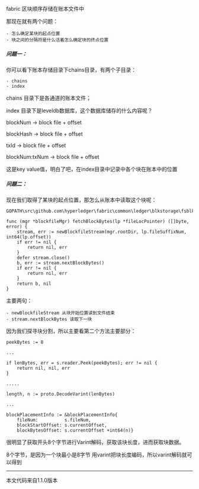fabric 区块顺序存储在账本文件中

那现在就有两个问题：

```
- 怎么确定某块的起点位置
- 块之间的分隔符是什么活着怎么确定块的终点位置
```

##### 问题一：

你可以看下账本存储目录下chains目录，有两个子目录：

```
- chains  
- index
```
chains 目录下是各通道的账本文件；

index  目录下是leveldb数据库，这个数据库储存的什么内容呢？


blockNum       -> block file + offset

blockHash      -> block file + offset

txId           -> block file + offset

blockNum:txNum -> block file + offset

这是key value值，明白了吧，在index目录中记录中各个块在账本中的位置

##### 问题二：

现在我们取得了某块的起点位置，那怎么从账本中读取这个块呢：


```
GOPATH\src\github.com\hyperledger\fabric\common\ledger\blkstorage\fsblkstorage\blockfile_mgr.go

```

```
func (mgr *blockfileMgr) fetchBlockBytes(lp *fileLocPointer) ([]byte, error) {
	stream, err := newBlockfileStream(mgr.rootDir, lp.fileSuffixNum, int64(lp.offset))
	if err != nil {
		return nil, err
	}
	defer stream.close()
	b, err := stream.nextBlockBytes()
	if err != nil {
		return nil, err
	}
	return b, nil
}
```
主要两句：


```
- newBlockfileStream 从块开始位置读到文件结束
- stream.nextBlockBytes 读取下一块
```
因为我们探寻块分割，所以主要看第二个方法主要部分：


```
peekBytes := 8

...

if lenBytes, err = s.reader.Peek(peekBytes); err != nil {
	return nil, nil, err
}

.....

length, n := proto.DecodeVarint(lenBytes)

...

blockPlacementInfo := &blockPlacementInfo{
	fileNum:          s.fileNum,
	blockStartOffset: s.currentOffset,
	blockBytesOffset: s.currentOffset +int64(n)}
```

很明显了获取开头8个字节进行Varint解码，获取该块长度，进而获取块数据。

8个字节，是因为一个块最小是8字节
用varint把块长度编码，所以varint解码就可以得到


-----------------------
本文代码来自1.1.0版本




